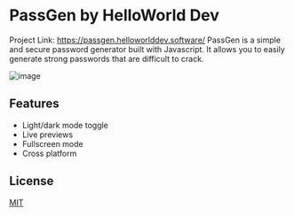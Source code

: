 # PassGen by HelloWorld Dev 
Project Link: https://passgen.helloworlddev.software/
PassGen is a simple and secure password generator built with Javascript. It allows you to easily generate strong passwords that are difficult to crack.



![image](https://github.com/SagarKarmoker/PassGen/assets/98447327/53249074-d0ee-4fd0-a022-ede0bd12f251)
## Features

- Light/dark mode toggle
- Live previews
- Fullscreen mode
- Cross platform


## License

[MIT](https://choosealicense.com/licenses/mit/)

